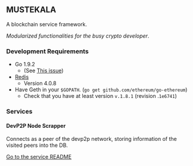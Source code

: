 ## MUSTEKALA

A blockchain service framework.

_Modularized functionalities for the busy crypto developer_.

### Development Requirements

* Go 1.9.2
  * (See [This issue](https://github.com/ethereum/go-ethereum/issues/15752#issuecomment-354271572))
* [Redis](https://redis.io/)
  * Version 4.0.8
* Have Geth in your `$GOPATH`. (`go get github.com/ethereum/go-ethereum`)
  * Check that you have at least version `v.1.8.1` (revision .`1e6741`)

### Services

#### DevP2P Node Scrapper

Connects as a peer of the devp2p network, storing information of the visited peers into the DB.

[Go to the service README](services/devp2p-node-scrapper/README.md)